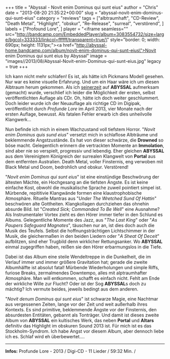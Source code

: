 +++
title = "Abyssal - Novit enim Dominus qui sunt eius"
author = "Chris"
date = "2013-08-20 21:35:22+00:00"
slug = "abyssal-novit-enim-dominus-qui-sunt-eius"
category = "reviews"
tags = ["albtraumhaft", "CD-Review", "Death Metal", "Highlight", "obskur", "Re-Release", "surreal", "verstörend", ]
labels = ["Profound Lore", ]
player = "<iframe seamless=\"\" src=\"http://bandcamp.com/EmbeddedPlayer/album=3083554732/size=large/bgcol=333333/linkcol=ffffff/transparent=true/\" style=\"border: 0; width: 690px; height: 1131px;\"><a href=\"http://abyssal-home.bandcamp.com/album/novit-enim-dominus-qui-sunt-eius\">Novit enim Dominus qui sunt eius by Abyssal</a></iframe>"
image = "images//2013/08/Abyssal-Novit-enim-Dominus-qui-sunt-eius.jpg"
legacy = true
+++


Ich kann nicht mehr schlafen! Es ist, als hätte ich Pickmans Modell gesehen. Nur war es keine visuelle Erfahrung. Und um ein Haar wäre ich um diesen Albtraum herum gekommen. Als ich <a href="http://necroslaughter.de/2013/01/abyssal/" title="Abyssal">seinerzeit</a> auf **ABYSSAL** aufmerksam (gemacht) wurde, verschlief ich leider die Möglichkeit der ersten, selbst veröffentlichten Auflage als CDr. Oh, hätte ich doch weiter geschlummert. Doch leider wurde ich der Neuauflage als richtige CD im Digipak, veröffentlicht durch _Profunde Lore_ im April 2013, vier Monate nach der ersten Auflage, bewusst. Als fatalen Fehler erwarb ich dies unheilvolle Klangwerk...

Nun befinde ich mich in einem Wachzustand voll tiefstem Horror. "_Novit enim Dominus quis sund eius_" versetzt mich in schlaflose Albträume und beklemmende Angstzustände. Es hat von dieser schwärze, die **Drowned** so böse macht. Gelegentlich erinnern die vertrackten Momente an **Immolation**, sind aber nie so verspielt, progressiv und lebendig. Eher gleichen **ABYSSAL** aus dem Vereinigtem Königreich der surrealen Klangwelt von **Portal** aus dem entfernten Australien. Death Metal, voller Finsternis, eng verwoben mit Black Metal und Doom, bedrohlich und obskur. Verstörend!

"_Novit enim Dominus qui sunt eius_" ist eine einstündige Beschwörung der ältesten Mächte, ein Hochgesang an die tiefsten Ängste. Es ist keine einfache Kost, obwohl die musikalische Sprache zuweil pointiert simpel ist. Mürbende, repititivie Klangwände formen eine klaustrophobische Atmosphäre. Rituelle Mantras aus "_Under The Wretched Sund Of Hattin_" beschwören alte Gottheiten. Klangkollagen durchziehen das ohnehin absurde Bild. Ist "_Created Sick; Commanded To Be Well_" eine Ausnahme? Als Instrumentaler Vortex zieht es den Hörer immer tiefer in den Schlund es Albums. Gelegentliche Momente des Jazz, aus  "_The Last King_" oder "_As Paupers Safeguard Magnates_", täuschen nur an, ist dies doch auch die Musik des Teufels. Selbst die hoffnungsträchtigen Lichtschimmer in der Musik, die gleichermaßen in den beiden Liedern oder "_A Sheat Of Deceit_" aufblitzen, sind eher Trugbild denn wirklicher Rettungsanker. Wo **ABYSSAL** einmal zugegriffen haben, reißen sie den Hörer erbarmungslos in die Tiefe.

Dabei ist das Album eine steile Wendeltreppe in die Dunkelheit, die im Verlauf immer und immer größere Gravitation hat; gerade die zweite Albumhälfte ist absolut fatal! Mürbende Wiederholungen und simple Riffs, furiose Breaks, zermalmendes Downtempo, alles mit alptraumhafter Atmosphäre. Man will entkommen, schafft es einfach nicht. Fehlt am Ende der wirkliche Wille zur Flucht? Oder ist der Sog **ABYSSAL**s doch zu mächtig? Ich vermute beides, jeweils bedingt aus dem anderen.

"_Novit denum Dominus qui sunt eius_" ist schwarze Magie, eine Nachtmar aus vergessenen Zeiten, lange vor der Zeit und weit außerhalb ihres Kontexts. Es sind primitive, beklemmende Ängste vor der Finsternis, den absurdesten Entitäten, gebannt als Tonträger. Und damit ist dieses zweite Album von **ABYSSAL** ein kultisches Werk, das neben **Portal** und **Altars** definitiv das Highlight im obskuren Sound 2013 ist. Für mich ist es das Stockholm-Syndrom. Ich habe Angst vor diesem Album, aber dennoch liebe ich es. Schlaf wird eh überbewertet....





---
**Infos:**
Profunde Lore - 2013 / 
Digi-CD - 11 Lieder / 59:32 Min. / 
